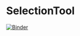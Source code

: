 # SelectionTool

[![Binder](https://mybinder.org/badge_logo.svg)](https://mybinder.org/v2/gh/hydrographin/HydroSelectionTool/main?labpath=SelectionTool.ipynb)
